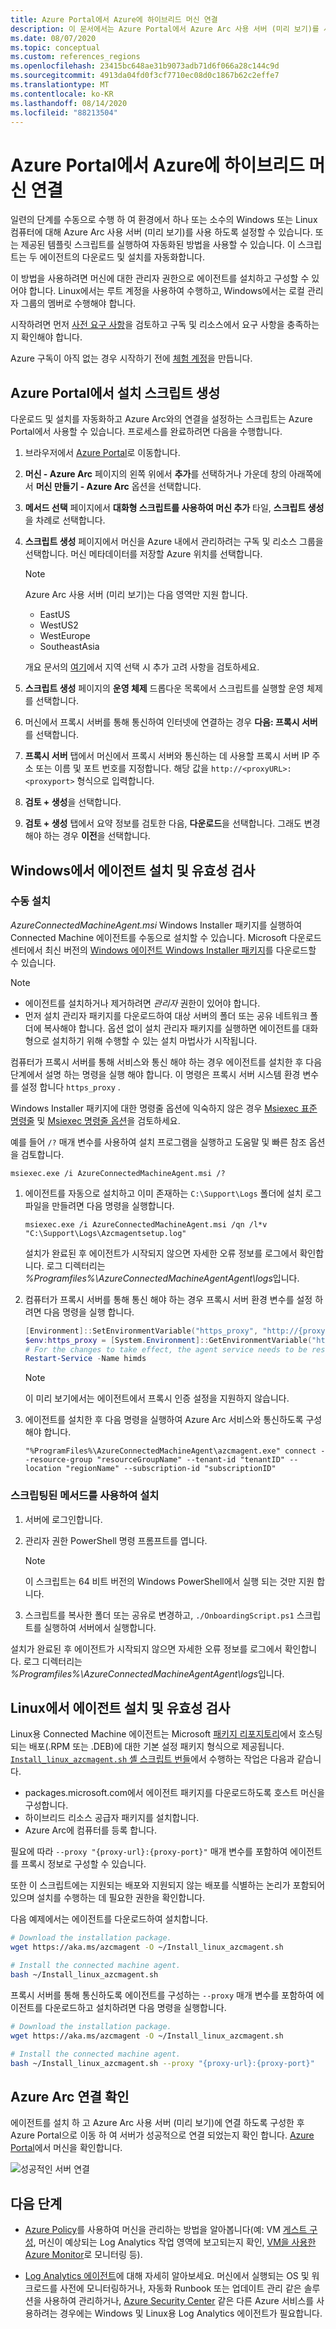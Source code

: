 ```yaml
---
title: Azure Portal에서 Azure에 하이브리드 머신 연결
description: 이 문서에서는 Azure Portal에서 Azure Arc 사용 서버 (미리 보기)를 사용 하 여 에이전트를 설치 하 고 Azure에 컴퓨터를 연결 하는 방법에 대해 알아봅니다.
ms.date: 08/07/2020
ms.topic: conceptual
ms.custom: references_regions
ms.openlocfilehash: 23415bc648ae31b9073adb71d6f066a28c144c9d
ms.sourcegitcommit: 4913da04fd0f3cf7710ec08d0c1867b62c2effe7
ms.translationtype: MT
ms.contentlocale: ko-KR
ms.lasthandoff: 08/14/2020
ms.locfileid: "88213504"
---
```

# <a name="connect-hybrid-machines-to-azure-from-the-azure-portal"></a>Azure Portal에서 Azure에 하이브리드 머신 연결

일련의 단계를 수동으로 수행 하 여 환경에서 하나 또는 소수의 Windows 또는 Linux 컴퓨터에 대해 Azure Arc 사용 서버 (미리 보기)를 사용 하도록 설정할 수 있습니다. 또는 제공된 템플릿 스크립트를 실행하여 자동화된 방법을 사용할 수 있습니다. 이 스크립트는 두 에이전트의 다운로드 및 설치를 자동화합니다.

이 방법을 사용하려면 머신에 대한 관리자 권한으로 에이전트를 설치하고 구성할 수 있어야 합니다. Linux에서는 루트 계정을 사용하여 수행하고, Windows에서는 로컬 관리자 그룹의 멤버로 수행해야 합니다.

시작하려면 먼저 [사전 요구 사항](agent-overview.md#prerequisites)을 검토하고 구독 및 리소스에서 요구 사항을 충족하는지 확인해야 합니다.

Azure 구독이 아직 없는 경우 시작하기 전에 [체험 계정](https://azure.microsoft.com/free/?WT.mc_id=A261C142F)을 만듭니다.

## <a name="generate-the-installation-script-from-the-azure-portal"></a>Azure Portal에서 설치 스크립트 생성

다운로드 및 설치를 자동화하고 Azure Arc와의 연결을 설정하는 스크립트는 Azure Portal에서 사용할 수 있습니다. 프로세스를 완료하려면 다음을 수행합니다.

1. 브라우저에서 [Azure Portal](https://aka.ms/hybridmachineportal)로 이동합니다.

1. **머신 - Azure Arc** 페이지의 왼쪽 위에서 **추가**를 선택하거나 가운데 창의 아래쪽에서 **머신 만들기 - Azure Arc** 옵션을 선택합니다.

1. **메서드 선택** 페이지에서 **대화형 스크립트를 사용하여 머신 추가** 타일, **스크립트 생성**을 차례로 선택합니다.

1. **스크립트 생성** 페이지에서 머신을 Azure 내에서 관리하려는 구독 및 리소스 그룹을 선택합니다. 머신 메타데이터를 저장할 Azure 위치를 선택합니다.

    >[!NOTE]
    >Azure Arc 사용 서버 (미리 보기)는 다음 영역만 지원 합니다.
    >- EastUS
    >- WestUS2
    >- WestEurope
    >- SoutheastAsia
    >
    >개요 문서의 [여기](overview.md#supported-regions)에서 지역 선택 시 추가 고려 사항을 검토하세요.

1. **스크립트 생성** 페이지의 **운영 체제** 드롭다운 목록에서 스크립트를 실행할 운영 체제를 선택합니다.

1. 머신에서 프록시 서버를 통해 통신하여 인터넷에 연결하는 경우 **다음: 프록시 서버**를 선택합니다.

1. **프록시 서버** 탭에서 머신에서 프록시 서버와 통신하는 데 사용할 프록시 서버 IP 주소 또는 이름 및 포트 번호를 지정합니다. 해당 값을 `http://<proxyURL>:<proxyport>` 형식으로 입력합니다.

1. **검토 + 생성**을 선택합니다.

1. **검토 + 생성** 탭에서 요약 정보를 검토한 다음, **다운로드**을 선택합니다. 그래도 변경해야 하는 경우 **이전**을 선택합니다.

## <a name="install-and-validate-the-agent-on-windows"></a>Windows에서 에이전트 설치 및 유효성 검사

### <a name="install-manually"></a>수동 설치

*AzureConnectedMachineAgent.msi* Windows Installer 패키지를 실행하여 Connected Machine 에이전트를 수동으로 설치할 수 있습니다. Microsoft 다운로드 센터에서 최신 버전의 [Windows 에이전트 Windows Installer 패키지](https://aka.ms/AzureConnectedMachineAgent)를 다운로드할 수 있습니다.

>[!NOTE]
>* 에이전트를 설치하거나 제거하려면 *관리자* 권한이 있어야 합니다.
>* 먼저 설치 관리자 패키지를 다운로드하여 대상 서버의 폴더 또는 공유 네트워크 폴더에 복사해야 합니다. 옵션 없이 설치 관리자 패키지를 실행하면 에이전트를 대화형으로 설치하기 위해 수행할 수 있는 설치 마법사가 시작됩니다.

컴퓨터가 프록시 서버를 통해 서비스와 통신 해야 하는 경우 에이전트를 설치한 후 다음 단계에서 설명 하는 명령을 실행 해야 합니다. 이 명령은 프록시 서버 시스템 환경 변수를 설정 합니다 `https_proxy` .

Windows Installer 패키지에 대한 명령줄 옵션에 익숙하지 않은 경우 [Msiexec 표준 명령줄](/windows/win32/msi/standard-installer-command-line-options) 및 [Msiexec 명령줄 옵션](/windows/win32/msi/command-line-options)을 검토하세요.

예를 들어 `/?` 매개 변수를 사용하여 설치 프로그램을 실행하고 도움말 및 빠른 참조 옵션을 검토합니다.

```dos
msiexec.exe /i AzureConnectedMachineAgent.msi /?
```

1. 에이전트를 자동으로 설치하고 이미 존재하는 `C:\Support\Logs` 폴더에 설치 로그 파일을 만들려면 다음 명령을 실행합니다.

    ```dos
    msiexec.exe /i AzureConnectedMachineAgent.msi /qn /l*v "C:\Support\Logs\Azcmagentsetup.log"
    ```

    설치가 완료된 후 에이전트가 시작되지 않으면 자세한 오류 정보를 로그에서 확인합니다. 로그 디렉터리는 *%Programfiles%\AzureConnectedMachineAgentAgent\logs*입니다.

2. 컴퓨터가 프록시 서버를 통해 통신 해야 하는 경우 프록시 서버 환경 변수를 설정 하려면 다음 명령을 실행 합니다.

    ```powershell
    [Environment]::SetEnvironmentVariable("https_proxy", "http://{proxy-url}:{proxy-port}", "Machine")
    $env:https_proxy = [System.Environment]::GetEnvironmentVariable("https_proxy","Machine")
    # For the changes to take effect, the agent service needs to be restarted after the proxy environment variable is set.
    Restart-Service -Name himds
    ```

    >[!NOTE]
    >이 미리 보기에서는 에이전트에서 프록시 인증 설정을 지원하지 않습니다.
    >

3. 에이전트를 설치한 후 다음 명령을 실행하여 Azure Arc 서비스와 통신하도록 구성해야 합니다.

    ```dos
    "%ProgramFiles%\AzureConnectedMachineAgent\azcmagent.exe" connect --resource-group "resourceGroupName" --tenant-id "tenantID" --location "regionName" --subscription-id "subscriptionID"
    ```

### <a name="install-with-the-scripted-method"></a>스크립팅된 메서드를 사용하여 설치

1. 서버에 로그인합니다.

1. 관리자 권한 PowerShell 명령 프롬프트를 엽니다.

    >[!NOTE]
    >이 스크립트는 64 비트 버전의 Windows PowerShell에서 실행 되는 것만 지원 합니다.
    >

1. 스크립트를 복사한 폴더 또는 공유로 변경하고, `./OnboardingScript.ps1` 스크립트를 실행하여 서버에서 실행합니다.

설치가 완료된 후 에이전트가 시작되지 않으면 자세한 오류 정보를 로그에서 확인합니다. 로그 디렉터리는 *%Programfiles%\AzureConnectedMachineAgentAgent\logs*입니다.

## <a name="install-and-validate-the-agent-on-linux"></a>Linux에서 에이전트 설치 및 유효성 검사

Linux용 Connected Machine 에이전트는 Microsoft [패키지 리포지토리](https://packages.microsoft.com/)에서 호스팅되는 배포(.RPM 또는 .DEB)에 대한 기본 설정 패키지 형식으로 제공됩니다. [`Install_linux_azcmagent.sh` 셸 스크립트 번들](https://aka.ms/azcmagent)에서 수행하는 작업은 다음과 같습니다.

- packages.microsoft.com에서 에이전트 패키지를 다운로드하도록 호스트 머신을 구성합니다.
- 하이브리드 리소스 공급자 패키지를 설치합니다.
- Azure Arc에 컴퓨터를 등록 합니다.

필요에 따라 `--proxy "{proxy-url}:{proxy-port}"` 매개 변수를 포함하여 에이전트를 프록시 정보로 구성할 수 있습니다.

또한 이 스크립트에는 지원되는 배포와 지원되지 않는 배포를 식별하는 논리가 포함되어 있으며 설치를 수행하는 데 필요한 권한을 확인합니다.

다음 예제에서는 에이전트를 다운로드하여 설치합니다.

```bash
# Download the installation package.
wget https://aka.ms/azcmagent -O ~/Install_linux_azcmagent.sh

# Install the connected machine agent.
bash ~/Install_linux_azcmagent.sh
```

프록시 서버를 통해 통신하도록 에이전트를 구성하는 `--proxy` 매개 변수를 포함하여 에이전트를 다운로드하고 설치하려면 다음 명령을 실행합니다.

```bash
# Download the installation package.
wget https://aka.ms/azcmagent -O ~/Install_linux_azcmagent.sh

# Install the connected machine agent. 
bash ~/Install_linux_azcmagent.sh --proxy "{proxy-url}:{proxy-port}"
```

## <a name="verify-the-connection-with-azure-arc"></a>Azure Arc 연결 확인

에이전트를 설치 하 고 Azure Arc 사용 서버 (미리 보기)에 연결 하도록 구성한 후 Azure Portal으로 이동 하 여 서버가 성공적으로 연결 되었는지 확인 합니다. [Azure Portal](https://aka.ms/hybridmachineportal)에서 머신을 확인합니다.

![성공적인 서버 연결](./media/onboard-portal/arc-for-servers-successful-onboard.png)

## <a name="next-steps"></a>다음 단계

- [Azure Policy](../../governance/policy/overview.md)를 사용하여 머신을 관리하는 방법을 알아봅니다(예: VM [게스트 구성](../../governance/policy/concepts/guest-configuration.md), 머신이 예상되는 Log Analytics 작업 영역에 보고되는지 확인, [VM을 사용한 Azure Monitor](../../azure-monitor/insights/vminsights-enable-policy.md)로 모니터링 등).

- [Log Analytics 에이전트](../../azure-monitor/platform/log-analytics-agent.md)에 대해 자세히 알아보세요. 머신에서 실행되는 OS 및 워크로드를 사전에 모니터링하거나, 자동화 Runbook 또는 업데이트 관리 같은 솔루션을 사용하여 관리하거나, [Azure Security Center](../../security-center/security-center-intro.md) 같은 다른 Azure 서비스를 사용하려는 경우에는 Windows 및 Linux용 Log Analytics 에이전트가 필요합니다.